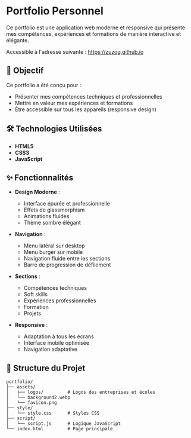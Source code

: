 # Portfolio Personnel

Ce portfolio est une application web moderne et responsive qui présente mes compétences, expériences et formations de manière interactive et élégante.

Accessible à l'adresse suivante : https://zuzog.github.io

## 🎯 Objectif

Ce portfolio a été conçu pour :

- Présenter mes compétences techniques et professionnelles
- Mettre en valeur mes expériences et formations
- Être accessible sur tous les appareils (responsive design)

## 🛠️ Technologies Utilisées

- **HTML5**
- **CSS3**
- **JavaScript**

## ✨ Fonctionnalités

- **Design Moderne** :

  - Interface épurée et professionnelle
  - Effets de glassmorphism
  - Animations fluides
  - Thème sombre élégant

- **Navigation** :

  - Menu latéral sur desktop
  - Menu burger sur mobile
  - Navigation fluide entre les sections
  - Barre de progression de défilement

- **Sections** :

  - Compétences techniques
  - Soft skills
  - Expériences professionnelles
  - Formation
  - Projets

- **Responsive** :
  - Adaptation à tous les écrans
  - Interface mobile optimisée
  - Navigation adaptative

## 📁 Structure du Projet

```
portfolio/
├── assets/
│   ├── logos/         # Logos des entreprises et écoles
│   └── background2.webp
│   └── favicon.png
├── style/
│   └── style.css      # Styles CSS
├── script/
│   └── script.js      # Logique JavaScript
└── index.html         # Page principale
```
